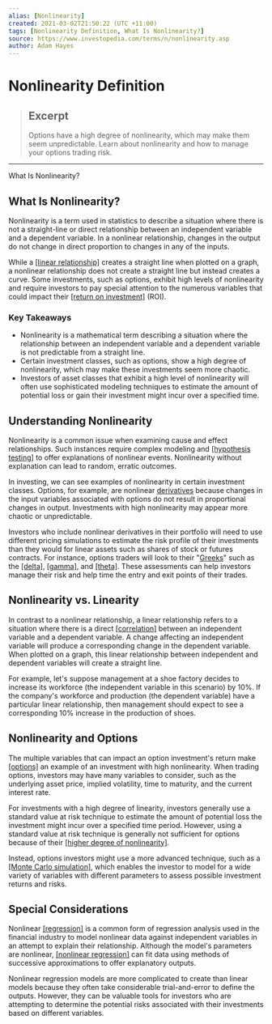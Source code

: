 ```yaml
---
alias: [Nonlinearity]
created: 2021-03-02T21:50:22 (UTC +11:00)
tags: [Nonlinearity Definition, What Is Nonlinearity?]
source: https://www.investopedia.com/terms/n/nonlinearity.asp
author: Adam Hayes
---
```


# Nonlinearity Definition

> ## Excerpt
> Options have a high degree of nonlinearity, which may make them seem unpredictable. Learn about nonlinearity and how to manage your options trading risk.

---

What Is Nonlinearity?
## What Is Nonlinearity?

Nonlinearity is a term used in statistics to describe a situation where there is not a straight-line or direct relationship between an independent variable and a dependent variable. In a nonlinear relationship, changes in the output do not change in direct proportion to changes in any of the inputs.

While a [[linear relationship]](https://www.investopedia.com/terms/l/linearrelationship.asp) creates a straight line when plotted on a graph, a nonlinear relationship does not create a straight line but instead creates a curve. Some investments, such as options, exhibit high levels of nonlinearity and require investors to pay special attention to the numerous variables that could impact their [[return on investment]](https://www.investopedia.com/terms/r/returnoninvestment.asp) (ROI).

### Key Takeaways

-   Nonlinearity is a mathematical term describing a situation where the relationship between an independent variable and a dependent variable is not predictable from a straight line.
-   Certain investment classes, such as options, show a high degree of nonlinearity, which may make these investments seem more chaotic.
-   Investors of asset classes that exhibit a high level of nonlinearity will often use sophisticated modeling techniques to estimate the amount of potential loss or gain their investment might incur over a specified time.

## Understanding Nonlinearity

Nonlinearity is a common issue when examining cause and effect relationships. Such instances require complex modeling and [[hypothesis testing]](https://www.investopedia.com/terms/h/hypothesistesting.asp) to offer explanations of nonlinear events. Nonlinearity without explanation can lead to random, erratic outcomes.

In investing, we can see examples of nonlinearity in certain investment classes. Options, for example, are nonlinear [derivatives](https://www.investopedia.com/terms/d/derivative.asp) because changes in the input variables associated with options do not result in proportional changes in output. Investments with high nonlinearity may appear more chaotic or unpredictable.

Investors who include nonlinear derivatives in their portfolio will need to use different pricing simulations to estimate the risk profile of their investments than they would for linear assets such as shares of stock or futures contracts. For instance, options traders will look to their "[Greeks](https://www.investopedia.com/terms/g/greeks.asp)" such as the [[delta]](https://www.investopedia.com/terms/d/delta.asp), [[gamma]](https://www.investopedia.com/terms/g/gamma.asp), and [[theta]](https://www.investopedia.com/terms/t/theta.asp). These assessments can help investors manage their risk and help time the entry and exit points of their trades.

## Nonlinearity vs. Linearity

In contrast to a nonlinear relationship, a linear relationship refers to a situation where there is a direct [[correlation]](https://www.investopedia.com/terms/c/correlation.asp) between an independent variable and a dependent variable. A change affecting an independent variable will produce a corresponding change in the dependent variable. When plotted on a graph, this linear relationship between independent and dependent variables will create a straight line.

For example, let's suppose management at a shoe factory decides to increase its workforce (the independent variable in this scenario) by 10%. If the company's workforce and production (the dependent variable) have a particular linear relationship, then management should expect to see a corresponding 10% increase in the production of shoes.

## Nonlinearity and Options

The multiple variables that can impact an option investment's return make [[options]](https://www.investopedia.com/terms/o/option.asp) an example of an investment with high nonlinearity. When trading options, investors may have many variables to consider, such as the underlying asset price, implied volatility, time to maturity, and the current interest rate.

For investments with a high degree of linearity, investors generally use a standard value at risk technique to estimate the amount of potential loss the investment might incur over a specified time period. However, using a standard value at risk technique is generally not sufficient for options because of their [[higher degree of nonlinearity]](https://www.investopedia.com/ask/answers/042215/what-non-linear-exposure-value-risk-var.asp).

Instead, options investors might use a more advanced technique, such as a [[Monte Carlo simulation]](https://www.investopedia.com/articles/investing/112514/monte-carlo-simulation-basics.asp), which enables the investor to model for a wide variety of variables with different parameters to assess possible investment returns and risks.

## Special Considerations

Nonlinear [[regression]](https://www.investopedia.com/terms/r/regression.asp) is a common form of regression analysis used in the financial industry to model nonlinear data against independent variables in an attempt to explain their relationship. Although the model's parameters are nonlinear, [[nonlinear regression]](https://www.investopedia.com/terms/n/nonlinear-regression.asp) can fit data using methods of successive approximations to offer explanatory outputs.

Nonlinear regression models are more complicated to create than linear models because they often take considerable trial-and-error to define the outputs. However, they can be valuable tools for investors who are attempting to determine the potential risks associated with their investments based on different variables.

